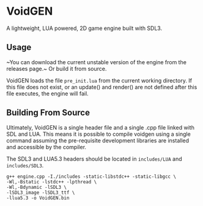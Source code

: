 # VoidGEN

A lightweight, LUA powered, 2D game engine built with SDL3.

## Usage
~You can download the current unstable version of the engine from the releases page.~ Or build it from source.

VoidGEN loads the file `pre_init.lua` from the current working directory. If this file does not exist, or an update() and render() are not defined after this file executes, the engine will fail.

## Building From Source

Ultimately, VoidGEN is a single header file and a single .cpp file linked with SDL and LUA. This means it is possible to compile voidgen using a single command assuming the pre-requisite development libraries are installed and accessible by the compiler.

The SDL3 and LUA5.3 headers should be located in ``includes/LUA`` and ``includes/SDL3``.

```
g++ engine.cpp -I./includes -static-libstdc++ -static-libgcc \
-Wl,-Bstatic -lstdc++ -lpthread \
-Wl,-Bdynamic -lSDL3 \
-lSDL3_image -lSDL3_ttf \
-llua5.3 -o VoidGEN.bin
```
